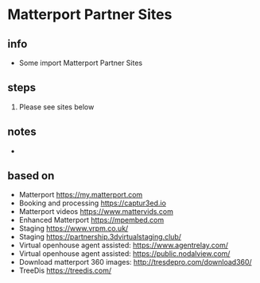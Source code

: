 # Matterport Partner Sites  

## info  
* Some import Matterport Partner Sites

## steps  
1. Please see sites below

## notes  
*  

## based on  
*  Matterport https://my.matterport.com
*  Booking and processing https://captur3ed.io
*  Matterport videos https://www.mattervids.com
*  Enhanced Matterport https://mpembed.com
*  Staging https://www.vrpm.co.uk/
*  Staging https://partnership.3dvirtualstaging.club/
*  Virtual openhouse agent assisted: https://www.agentrelay.com/
*  Virtual openhouse agent assisted: https://public.nodalview.com/
*  Download matterport 360 images:  http://tresdepro.com/download360/
*  TreeDis https://treedis.com/
